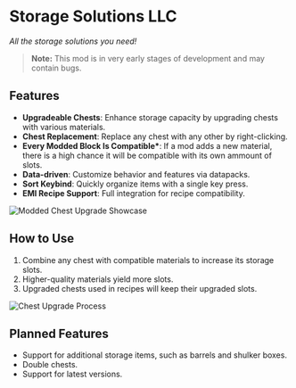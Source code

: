 # Storage Solutions LLC

_All the storage solutions you need!_

> **Note:** This mod is in very early stages of development and may contain bugs.

## Features

-   **Upgradeable Chests**: Enhance storage capacity by upgrading chests with various materials.
-   **Chest Replacement**: Replace any chest with any other by right-clicking.
-   **Every Modded Block Is Compatible\***: If a mod adds a new material, there is a high chance it will be compatible with its own ammount of slots.
-   **Data-driven**: Customize behavior and features via datapacks.
-   **Sort Keybind**: Quickly organize items with a single key press.
-   **EMI Recipe Support**: Full integration for recipe compatibility.

![Modded Chest Upgrade Showcase](# "Chest upgraded with various materials for extra slots")

## How to Use

1. Combine any chest with compatible materials to increase its storage slots.
2. Higher-quality materials yield more slots.
3. Upgraded chests used in recipes will keep their upgraded slots.

![Chest Upgrade Process](# "Demonstration of upgrading a chest with materials")

## Planned Features

-   Support for additional storage items, such as barrels and shulker boxes.
-   Double chests.
-   Support for latest versions.

